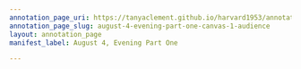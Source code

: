 ```yaml
---
annotation_page_uri: https://tanyaclement.github.io/harvard1953/annotations/august-4-evening-part-one-canvas-1-audience.json
annotation_page_slug: august-4-evening-part-one-canvas-1-audience
layout: annotation_page
manifest_label: August 4, Evening Part One

---
```

